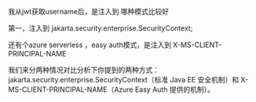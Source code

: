 
我从jwt获取username后，是注入到 哪种模式比较好

第一，注入到 jakarta.security.enterprise.SecurityContext;

还有个azure serverless ，easy auth模式，是注入到 
X-MS-CLIENT-PRINCIPAL-NAME



我们来分两种情况对比分析下你提到的两种方式：
jakarta.security.enterprise.SecurityContext（标准 Java EE 安全机制）和 X-MS-CLIENT-PRINCIPAL-NAME（Azure Easy Auth 提供的机制）。